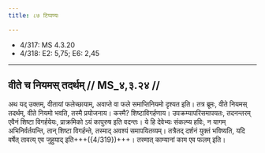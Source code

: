 ```yaml
---
title: ८७ टिप्पण्यः

---
```

- 4/317: MS 4.3.20
- 4/318: E2: 5,75; E6: 2,45

____________________________________________


## वीते च नियमस् तदर्थम् // MS_४,३.२४ //

अथ यद् उक्तम्, वीतायां फलेच्छायाम्, अवाप्ते वा फले समाप्तिनियमो दृश्यत इति। तत्र ब्रूमः, वीते नियमस् तदर्थम्, वीते नियमो भवति, तस्मै प्रयोजनाय। कस्मै? शिष्टाविगर्हणाय। उपक्रम्यापरिसमापयतः, तदनन्तरम् एवैनं शिष्टा विगर्हयेयः, प्राक्रमिको ऽयं कापुरुष इति वदन्तः। ये हि देवेभ्यः संकल्प्य हविः, न यागम् अभिनिर्वर्तयन्ति, तान् शिष्टा विगर्हन्ते, तस्माद् अवश्यं समापयितव्यम्। तत्रैतद् दर्शनं युक्तं भविष्यति, यदि वर्षेत् तावत्य् एव जुहुयाद् इति+++({4/319})+++। तस्मात् काम्यानां काम एव फलम् इति।
